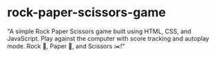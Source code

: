 # rock-paper-scissors-game
"A simple Rock Paper Scissors game built using HTML, CSS, and JavaScript. Play against the computer with score tracking and autoplay mode. Rock 🗿, Paper 📄, and Scissors ✂️!"

